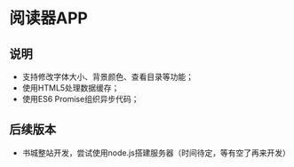 # 阅读器APP

## 说明
- 支持修改字体大小、背景颜色、查看目录等功能；
- 使用HTML5处理数据缓存；
- 使用ES6 Promise组织异步代码；

## 后续版本
- 书城整站开发，尝试使用node.js搭建服务器（时间待定，等有空了再来开发）
